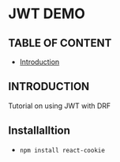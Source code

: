 
# JWT DEMO
## TABLE OF CONTENT 
* [Introduction](#introduction)

## INTRODUCTION

Tutorial on using JWT with DRF

## Installalltion

- ``` npm install react-cookie  ```



